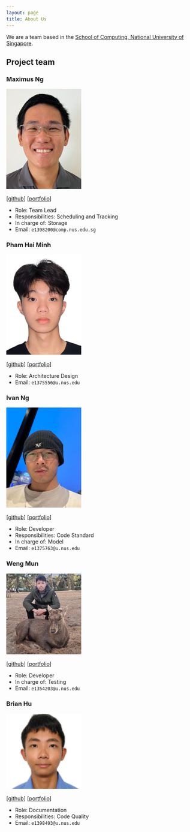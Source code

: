 ```yaml
---
layout: page
title: About Us
---
```


We are a team based in the [School of Computing, National University of Singapore](https://www.comp.nus.edu.sg).


## Project team

### Maximus Ng

<img src="images/mnjpeng.png" width="200px">

[[github](https://github.com/MNJPeng)]
[[portfolio](team/mnjpeng.md)]

* Role: Team Lead
* Responsibilities: Scheduling and Tracking
* In charge of: Storage
* Email: `e1398200@comp.nus.edu.sg`

### Pham Hai Minh

<img src="images/monnss69.png" width="200px">

[[github](https://github.com/monnss69)]
[[portfolio](team/monnss69.md)]

* Role: Architecture Design
* Email: `e1375556@u.nus.edu`

### Ivan Ng

<img src="images/inzk0518.png" width="200px">

[[github](http://github.com/inzk0518)] 
[[portfolio](team/inzk0518.md)]

* Role: Developer
* Responsibilities: Code Standard
* In charge of: Model
* Email: `e1375763@u.nus.edu`

### Weng Mun

<img src="images/wengmu.png" width="200px">

[[github](https://github.com/wengmu)]
[[portfolio](team/wengmu.md)]

* Role: Developer
* In charge of: Testing
* Email: `e1354203@u.nus.edu`

### Brian Hu

<img src="images/joojaja.png" width="200px">

[[github](http://github.com/joojaja)]
[[portfolio](team/joojaja.md)]

* Role: Documentation
* Responsibilities: Code Quality
* Email: `e1398493@u.nus.edu`
